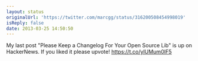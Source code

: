 ```yaml
---
layout: status
originalUrl: 'https://twitter.com/marcgg/status/316200508454998019'
isReply: false
date: 2013-03-25 14:50:50
---
```


My last post "Please Keep a Changelog For Your Open Source Lib" is up on HackerNews. If you liked it please upvote! https://t.co/ylUMum0lF5
